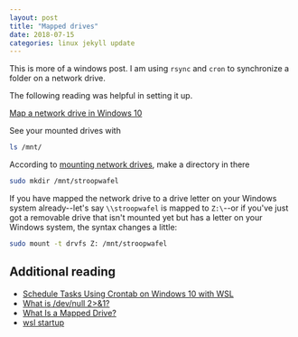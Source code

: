 ```yaml
---
layout: post
title: "Mapped drives"
date: 2018-07-15
categories: linux jekyll update 
---
```


This is more of a windows post. I am using `rsync` and `cron` to synchronize a folder on a network drive. 

The following reading was helpful in setting it up.

[Map a network drive in Windows 10](https://support.microsoft.com/en-us/windows/map-a-network-drive-in-windows-10-29ce55d1-34e3-a7e2-4801-131475f9557d)

See your mounted drives with

``` bash
ls /mnt/
```

According to [mounting network drives](https://dev.to/rpalo/mounting-network-drives-into-windows-subsystem-linux-3ef7), make a directory in there

``` bash 
sudo mkdir /mnt/stroopwafel
```

If you have mapped the network drive to a drive letter on your Windows system already--let's say `\\stroopwafel` is mapped to `Z:\`--or if you've just got a removable drive that isn't mounted yet but has a letter on your Windows system, the syntax changes a little:

``` bash
sudo mount -t drvfs Z: /mnt/stroopwafel
```

## Additional reading

* [Schedule Tasks Using Crontab on Windows 10 with WSL](https://blog.snowme34.com/post/schedule-tasks-using-crontab-on-windows-10-with-wsl/index.html#Make-the-Daemon-start-at-Windows-Boot)
* [What is /dev/null 2>&1?](https://stackoverflow.com/questions/10508843/what-is-dev-null-21)
* [What Is a Mapped Drive?](https://www.lifewire.com/what-is-a-mapped-drive-2625932)
* [wsl startup](https://blog.snowme34.com/post/schedule-tasks-using-crontab-on-windows-10-with-wsl/index.html)

